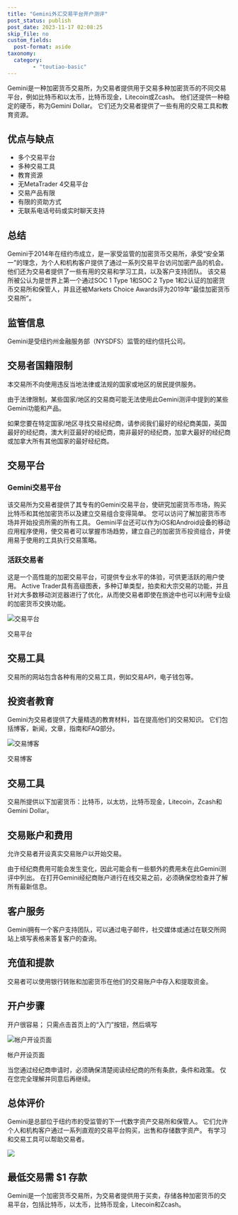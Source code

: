 ```yaml
---
title: "Gemini外汇交易平台开户测评"
post_status: publish
post_date: 2023-11-17 02:08:25
skip_file: no
custom_fields: 
  post-format: aside
taxonomy:
  category:
        - "toutiao-basic"
---
```


Gemini是一种加密货币交易所，为交易者提供用于交易多种加密货币的不同交易平台，例如比特币和以太币，比特币现金，Litecoin或Zcash。 他们还提供一种稳定的硬币，称为Gemini Dollar。 它们还为交易者提供了一些有用的交易工具和教育资源。

## 优点与缺点

- 多个交易平台
- 多种交易工具
- 教育资源
- 无MetaTrader 4交易平台
- 交易产品有限
- 有限的资助方式
- 无联系电话号码或实时聊天支持

## 总结

Gemini于2014年在纽约市成立，是一家受监管的加密货币交易所，承受“安全第一”的理念，为个人和机构客户提供了通过一系列交易平台访问加密产品的机会。 他们还为交易者提供了一些有用的交易和学习工具，以及客户支持团队。 该交易所被公认为是世界上第一个通过SOC 1 Type 1和SOC 2 Type 1和2认证的加密货币交易所和保管人，并且还被Markets Choice Awards评为2019年“最佳加密货币交易所”。

## 监管信息

Gemini是受纽约州金融服务部（NYSDFS）监管的纽约信托公司。

## 交易者国籍限制

本交易所不向使用违反当地法律或法规的国家或地区的居民提供服务。

由于法律限制，某些国家/地区的交易商可能无法使用此Gemini测评中提到的某些Gemini功能和产品。

如果您要在特定国家/地区寻找交易经纪商，请参阅我们最好的经纪商美国，英国最好的经纪商，澳大利亚最好的经纪商，南非最好的经纪商，加拿大最好的经纪商或加拿大所有其他国家的最好经纪商。

## 交易平台

### Gemini交易平台

该交易所为交易者提供了其专有的Gemini交易平台，使研究加密货币市场，购买比特币和其他加密货币以及建立交易组合变得简单。 您可以访问了解加密货币市场并开始投资所需的所有工具。 Gemini平台还可以作为iOS和Android设备的移动应用程序使用，使交易者可以掌握市场趋势，建立自己的加密货币投资组合，并使用易于使用的工具执行交易策略。

### 活跃交易者

这是一个高性能的加密交易平台，可提供专业水平的体验，可供更活跃的用户使用。 Active Trader具有高级图表，多种订单类型，拍卖和大宗交易的功能，并且针对大多数移动浏览器进行了优化，从而使交易者即使在旅途中也可以利用专业级的加密货币交换功能。

![交易平台](https://cdn.fendou.la/funstoutiao/2020/11/Gemini-Review-Trading-Platform.jpg "交易平台")

交易平台

## 交易工具

交易所的网站包含各种有用的交易工具，例如交易API，电子钱包等。

## 投资者教育

Gemini为交易者提供了大量精选的教育材料，旨在提高他们的交易知识。 它们包括博客，新闻，文章，指南和FAQ部分。

![交易博客](https://cdn.fendou.la/funstoutiao/2020/11/Gemini-Review-Blogs.jpg "交易博客")

交易博客

## 交易工具

交易所提供以下加密货币：比特币，以太坊，比特币现金，Litecoin，Zcash和Gemini Dollar。

## 交易账户和费用

允许交易者开设真实交易账户以开始交易。

由于经纪商费用可能会发生变化，因此可能会有一些额外的费用未在此Gemini测评中列出。 在打开Gemini经纪商账户进行在线交易之前，必须确保您检查并了解所有最新信息。

## 客户服务

Gemini拥有一个客户支持团队，可以通过电子邮件，社交媒体或通过在联交所网站上填写表格来答复客户的查询。

## 充值和提款

交易者可以使用银行转账和加密货币在他们的交易账户中存入和提取资金。

## 开户步骤

开户很容易； 只需点击首页上的“入门”按钮，然后填写

![帐户开设页面](https://cdn.fendou.la/funstoutiao/2020/11/Gemini-Review-Account-Opening-Page-388x1024.jpg "帐户开设页面")

帐户开设页面

当您通过经纪商申请时，必须确保清楚阅读经纪商的所有条款，条件和政策。 仅在您完全理解并同意后再继续。

## 总体评价

Gemini是总部位于纽约市的受监管的下一代数字资产交易所和保管人。 它们允许个人和机构客户通过一系列直观的交易平台购买，出售和存储数字资产。 有学习和交易工具可以帮助交易者。

![](https://cdn.fendou.la/funstoutiao/2020/11/Gemini-Logo.png)

## 最低交易需 $1 存款

Gemini是一个加密货币交易所，为交易者提供用于买卖，存储各种加密货币的交易平台，包括比特币，以太币，比特币现金，Litecoin和Zcash。

